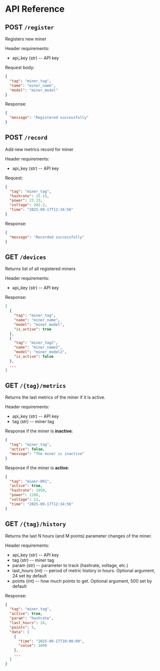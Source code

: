 # API Reference

## POST `/register`
Registers new miner

Header requirements:
- api_key (str) -- API key

Request body:
```json
{
  "tag": "miner_tag",
  "name": "miner_name",
  "model": "miner_model"
}
```

Response:
```json
{
  "message": "Registered successfully"
}
```

## POST `/record`
Add new metrics record for miner

Header requirements:
- api_key (str) -- API key

Request:
```json
{
  "tag": "miner_tag",
  "hashrate": 15.15,
  "power": 23.23,
  "voltage": 202.2,
  "time": "2025-09-17T12:34:56"
}
```

Response:
```json
{
  "message": "Recorded successfully"
}
```

## GET `/devices`
Returns list of all registered miners

Header requirements:
- api_key (str) -- API key

Response:
```json
[
  {
    "tag": "miner_tag",
    "name": "miner_name",
    "model": "miner_model",
    "is_active": true
  },
  {
    "tag": "miner_tag2",
    "name": "miner_name2",
    "model": "miner_model2",
    "is_active": false
  },
  ...
]
```

## GET `/{tag}/metrics`
Returns the last metrics of the miner if it is active.

Header requirements:
- api_key (str) -- API key
- tag (str) -- miner tag

Response if the miner is **inactive**:
```json
{
  "tag": "miner_tag",
  "active": false,
  "message": "The miner is inactive"
}
```

Response if the miner is **active**:
```json
{
  "tag": "miner-001",
  "active": true,
  "hashrate": 1050,
  "power": 1200,
  "voltage": 12,
  "time": "2025-09-17T12:34:56"
}
```

## GET `/{tag}/history`
Returns the last N hours (and M points) parameter changes of the miner.

Header requirements:
- api_key (str) -- API key
- tag (str) -- miner tag
- param (str) -- parameter to track (hashrate, voltage, etc.)
- last_hours (int) -- period of metric history in hours. Optional argument, 24 set by default
- points (int) -- how much points to get. Optional argument, 500 set by default

Response:
```json
{
  "tag": "miner_tag",
  "active": true,
  "param": "hashrate",
  "last_hours": 24,
  "points": 5,
  "data": [
    {
      "time": "2025-09-17T10:00:00",
      "value": 1000
    },
    ...
  ]
}
```
